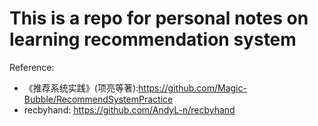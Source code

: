 # This is a repo for personal notes on learning recommendation system
Reference:
- 《推荐系统实践》(项亮等著):https://github.com/Magic-Bubble/RecommendSystemPractice
- recbyhand: https://github.com/AndyL-n/recbyhand